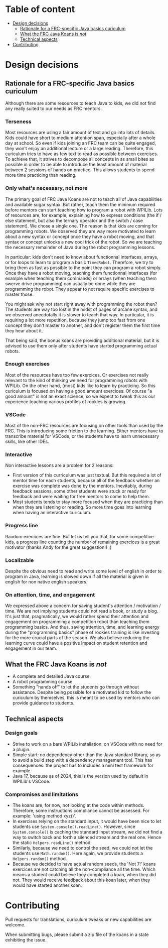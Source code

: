 # Table of content

- [Design decisions](#design-decisions)
    - [Rationale for a FRC-specific Java basics curiculum](#rationale-for-a-frc-specific-java-basics-curiculum)
    - [What the FRC Java Koans is _not_](#what-the-frc-java-koans-is-not)
    - [Technical aspects](#technical-aspects)
- [Contributing](#contributing)

# Design decisions

## Rationale for a FRC-specific Java basics curiculum

Although there are some resources to teach Java to kids, we did not find any really suited to our needs as FRC mentors.

### Terseness

Most resources are using a fair amount of text and go into lots of details. Kids could have short to medium attention span, especially after a whole day at school. So even if kids joining an FRC team can be quite engaged, they won't enjoy an additional lecture or a large reading. Therefore, this curiculum tries to have as few text to read as possible between exercises. To achieve that, it strives to decompose all concepts in as small bites as possible in order to be able to introduce the least amount of material between 2 sessions of hands on practice. This allows students to spend more time practicing than reading.

### Only what's necessary, not more

The primary goal of FRC Java Koans are not to teach all of Java capabilities and available sugar syntax. But rather, teach them the minimum required before mentors can start teaching how to program a robot with WPILib. Lots of resources are, for example, explaining how to express conditions (the if / else statement, but also the ternary operator and the switch / case statement). We chose a single one. The reason is that kids are coming for programming robots. We observed they are way more motivated to learn about a new syntax or concept once they have a robot moving, and that syntax or concept unlocks a new cool trick of the robot. So we are teaching the necessary remainder of Java during the robot programming lessons.

In particular: kids don't need to know about functionnal interfaces, arrays, or for loops to learn to program a basic `TimedRobot`. Therefore, we try to bring them as fast as possible to the point they can program a robot simply. Once they have a robot moving, teaching them functionnal interfaces (for example when teaching them commands) or arrays (when teaching them swerve drive programming) can usually be done while they are programming the robot. They appear to not require specific exercises to master those.

You might ask why not start right away with programming the robot then? The students are way too lost in the midst of pages of arcane syntax, and we observed anecdotally it is slower to teach that way. In particular, it is requiring a lot more repetition, because they jump too fast from one concept they don't master to another, and don't register them the first time they hear about it.

That being said, the bonus koans are providing additional material, but it is advised to use them only after students have started programming actual robots.

### Enough exercises

Most of the resources have too few exercices. Or exercises not really relevant to the kind of thinking we need for programming robots with WPILib. On the other hand, (most) kids like to learn by practicing. So this curiculum is focused on having a good amount exercices. Of course "a good amount" is not an exact science, so we expect to tweak this as our experience teaching various profiles of rookies is growing.

### VSCode

Most of the non-FRC resources are focusing on other tools than used by the FRC. This is introducing some friction to the learning. Either mentors have to transcribe material for VSCode, or the students have to learn unnecessary skills, like other IDEs.

### Interactive

Non interactive lessons are a problem for 2 reasons:

- First version of this curriculum was just textual. But this required a lot of mentor time for each students, because all of the feedback whether an exercise was complete was done by the mentors. Inevitably, during feedback sessions, some other students were stuck or ready for feedback and were waiting for free mentors to come to help them.
- Most students tends to stay more focused when they are practicing than when they are listening or reading. So more time goes into learning when having an interactive curiculum.

### Progress line

Random exercices are fine. But let us tell you that, for some competitive kids, a progress line counting the number of remaining exercices is a great motivator (thanks Andy for the great suggestion!) ;)

### Localizable

Despite the obvious need to read and write some level of english in order te program in Java, learning is slowed down if all the material is given in english for non native english speakers.

### On attention, time, and engagement

We expressed above a concern for saving student's attention / motivation / time. We are not implying students could not read a book, or study a blog. It's just that, pragmatically, we would rather spend their attention and engagement on programming a competition robot than teaching them programming basics. And thus, saving attention, time, and learning energy during the "programming basics" phase of rookies training is like investing for the more crucial parts of the season. We also believe reducing the learning curve could have a positive impact on student retention and engagement in our team.

## What the FRC Java Koans is _not_

- A complete and detailed Java course
- A robot programming course
- Something "hands off" to let the students go through without assistance. Despite being possible for a motivated kid to follow the curiculum by themselves, this is meant to be used by mentors who can provide guidance to students.

## Technical aspects

### Design goals

- Strive to work on a bare WPILib installation: on VSCode with no need for a plugin.
- Simple start: no dependency other than the Java standard library, so as to avoid a build step with a dependency management tool. This has consequences: the project has to includes a mini test framework for example.
- Java 17, because as of 2024, this is the version used by default in WPILib's VSCode.

### Compromises and limitations

- The koans are, for now, not looking at the code within methods. Therefore, some instructions compliance cannot be assessed. For example: 'using method xyz()'.
- In exercises relying on the standard input, it would have been nice to let students use `System.console().readLine()`. However, since `System.console()` is caching the standard input stream, we did not find a way to switch back and forth a silenced stream and the real one. Hence the static `Helpers.readLine()` method.
- Similarly, because we need to control the seed, we could not let the students use `Math.random()`. Here again, we provide students a `Helpers.random()` method.
- Because we decided to have actual random seeds, the 'Not 7!' koans exercices are not catching all the non-compliance all the time. Which means a student could believe they completed a koan, when they did not. They would receive feedback about this koan later, when they would have started another koan.

# Contributing

Pull requests for translations, curiculum tweaks or new capabilities are welcome.

When submitting bugs, please submit a zip file of the koans in a state exhibiting the issue.
